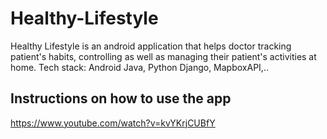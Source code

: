 # Healthy-Lifestyle
Healthy Lifestyle is an android application that helps doctor tracking patient's habits, controlling as well as managing their patient's activities at home. Tech stack: Android Java, Python Django, MapboxAPI,.. 

## Instructions on how to use the app
https://www.youtube.com/watch?v=kvYKrjCUBfY
